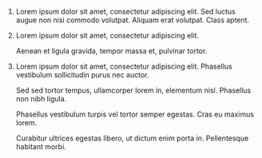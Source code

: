 1.	Lorem ipsum dolor sit amet, consectetur adipiscing elit. Sed luctus augue non nisi commodo volutpat.
	Aliquam erat volutpat. Class aptent.

2.	Lorem ipsum dolor sit amet, consectetur adipiscing elit.

	Aenean et ligula gravida, tempor massa et, pulvinar tortor.

3.	Lorem ipsum dolor sit amet, consectetur adipiscing elit. Phasellus vestibulum sollicitudin purus nec auctor.

	Sed sed tortor tempus, ullamcorper lorem in, elementum nisl. Phasellus non nibh ligula.

	Phasellus vestibulum turpis vel tortor semper egestas. Cras eu maximus lorem.

	Curabitur ultrices egestas libero, ut dictum enim porta in. Pellentesque habitant morbi.
